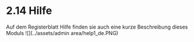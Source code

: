 # 2.14 Hilfe

Auf dem Registerblatt Hilfe finden sie auch eine kurze Beschreibung dieses Moduls
![](../assets/admin area/help1_de.PNG)